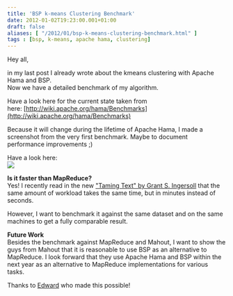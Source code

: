 ```yaml
---
title: 'BSP k-means Clustering Benchmark'
date: 2012-01-02T19:23:00.001+01:00
draft: false
aliases: [ "/2012/01/bsp-k-means-clustering-benchmark.html" ]
tags : [bsp, k-means, apache hama, clustering]
---
```


Hey all,  
  
in my last post I already wrote about the kmeans clustering with Apache Hama and BSP.  
Now we have a detailed benchmark of my algorithm.  
  
Have a look here for the current state taken from here: [http://wiki.apache.org/hama/Benchmarks](http://wiki.apache.org/hama/Benchmarks)  
  
Because it will change during the lifetime of Apache Hama, I made a screenshot from the very first benchmark. Maybe to document performance improvements ;)  
  
Have a look here:  
[![](http://1.bp.blogspot.com/-_eRLxCTCbsM/TwH1LK9Y5XI/AAAAAAAAAXE/NLgNNl6FNZo/s400/bench.JPG)](http://1.bp.blogspot.com/-_eRLxCTCbsM/TwH1LK9Y5XI/AAAAAAAAAXE/NLgNNl6FNZo/s1600/bench.JPG)
  
**Is it faster than MapReduce?**  
Yes! I recently read in the new ["Taming Text" by Grant S. Ingersoll](http://www.manning.com/ingersoll/) that the same amount of workload takes the same time, but in minutes instead of seconds.  
  
However, I want to benchmark it against the same dataset and on the same machines to get a fully comparable result.  
  
**Future Work**  
Besides the benchmark against MapReduce and Mahout, I want to show the guys from Mahout that it is reasonable to use BSP as an alternative to MapReduce. I look forward that they use Apache Hama and BSP within the next year as an alternative to MapReduce implementations for various tasks.  
  
Thanks to [Edward](https://twitter.com/#!/eddieyoon) who made this possible!
